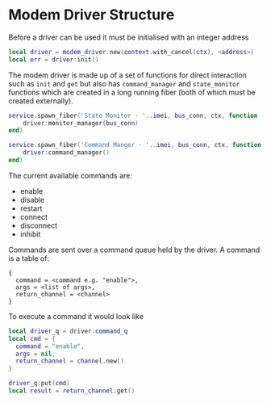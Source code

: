 # Modem Driver Structure

Before a driver can be used it must be initialised with an integer address
``` lua
local driver = modem_driver.new(context.with_cancel(ctx), <address>)
local err = driver:init()
```

The modem driver is made up of a set of functions for direct interaction such as
`init` and `get` but also has `command_manager` and `state_monitor` functions
which are created in a long running fiber (both of which must be created externally).
``` lua
service.spawn_fiber('State Monitor - '..imei, bus_conn, ctx, function ()
    driver:monitor_manager(bus_conn)
end)

service.spawn_fiber('Command Manger - '..imei, bus_conn, ctx, function ()
    driver:command_manager()
end)
```

The current available commands are:
- enable
- disable
- restart
- connect
- disconnect
- inhibit

Commands are sent over a command queue held by the driver. A command is a table of:
```
{
  command = <command e.g. "enable">,
  args = <list of args>,
  return_channel = <channel>
}
```
To execute a command it would look like
``` lua
local driver_q = driver.command_q
local cmd = {
  command = "enable",
  args = nil,
  return_channel = channel.new()
}

driver_q:put(cmd)
local result = return_channel:get()
```

